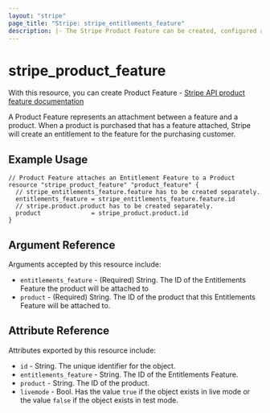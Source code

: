```yaml
---
layout: "stripe"
page_title: "Stripe: stripe_entitlements_feature"
description: |- The Stripe Product Feature can be created, configured and removed by this resource.
---
```


# stripe_product_feature

With this resource, you can create Product Feature - [Stripe API product feature documentation](https://docs.stripe.com/api/product-feature) 

A Product Feature represents an attachment between a feature and a product. 
When a product is purchased that has a feature attached, 
Stripe will create an entitlement to the feature for the purchasing customer.

## Example Usage

```hcl
// Product Feature attaches an Entitlement Feature to a Product
resource "stripe_product_feature" "product_feature" {
  // stripe_entitlements_feature.feature has to be created separately.
  entitlements_feature = stripe_entitlements_feature.feature.id
  // stripe.product.product has to be created separately.
  product              = stripe_product.product.id
}
```

## Argument Reference

Arguments accepted by this resource include:

* `entitlements_feature` - (Required) String. The ID of the Entitlements Feature the product will be attached to
* `product` - (Required) String. The ID of the product that this Entitlements Feature will be attached to.

## Attribute Reference

Attributes exported by this resource include:

* `id` - String. The unique identifier for the object.
* `entitlements_feature` - String. The ID of the Entitlements Feature.
* `product` - String. The ID of the product.
* `livemode` - Bool. Has the value `true` if the object exists in live mode or the value `false`
  if the object exists in test mode.